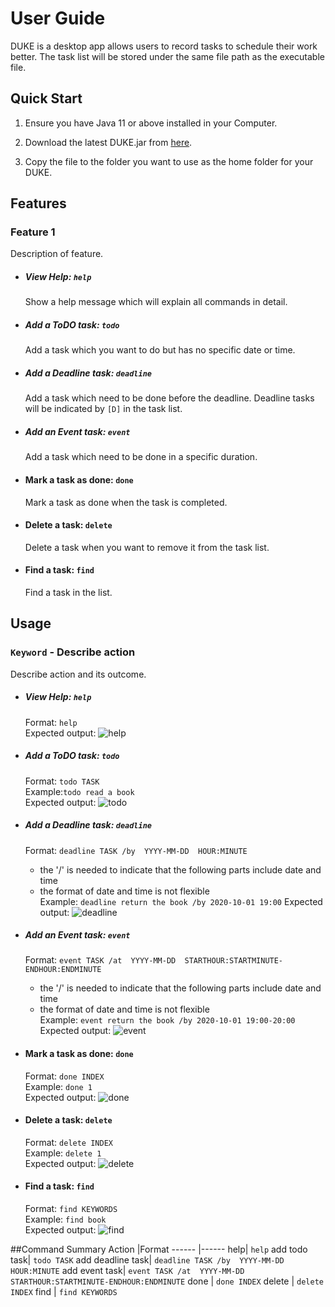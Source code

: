 # User Guide

DUKE is a desktop app allows users to record tasks to schedule their work better. The task list will be stored under the same file path as the executable file.

## Quick Start

1. Ensure you have Java 11 or above installed in your Computer.

2. Download the latest DUKE.jar from [here](https://github.com/judowha/ip/releases/tag/A-Release).

3. Copy the file to the folder you want to use as the home folder for your DUKE.


## Features 

### Feature 1 
Description of feature.
* ##### View Help: `help`
    Show a help message which will explain all commands in detail.  
* ##### Add a ToDO task: `todo`
    Add a task which you want to do but has no specific date or time.  
* ##### Add a Deadline task: `deadline`
    Add a task which need to be done before the deadline. Deadline tasks will be indicated by `[D]` in the task list.      
* ##### Add an Event task: `event`
    Add a task which need to be done in a specific duration.  
* #### Mark a task as done: `done`
    Mark a task as done when the task is completed.
* #### Delete a task: `delete`
    Delete a task when you want to remove it from the task list. 
* #### Find a task: `find`
    Find a task in the list. 
    
                
## Usage

### `Keyword` - Describe action

Describe action and its outcome.

* ##### View Help: `help`
    Format: `help`  
    Expected output: ![help](https://github.com/judowha/ip/blob/master/image/help.png)
    
* ##### Add a ToDO task: `todo`

    Format: `todo TASK`  
    Example:`todo read a book`  
    Expected output: ![todo](https://github.com/judowha/ip/blob/master/image/todo.png)  
  
* ##### Add a Deadline task: `deadline` 
    Format: `deadline TASK /by  YYYY-MM-DD  HOUR:MINUTE`  
    * the '/' is needed to indicate that the following parts include date and time  
    * the format of date and time is not flexible  
    Example: `deadline return the book /by 2020-10-01 19:00`
    Expected output: ![deadline](https://github.com/judowha/ip/blob/master/image/deadline.png)  

* ##### Add an Event task: `event`
    Format: `event TASK /at  YYYY-MM-DD  STARTHOUR:STARTMINUTE-ENDHOUR:ENDMINUTE`  
    * the '/' is needed to indicate that the following parts include date and time  
    * the format of date and time is not flexible  
    Example: `event return the book /by 2020-10-01 19:00-20:00`
    Expected output: ![event](https://github.com/judowha/ip/blob/master/image/event.png)  
    
* #### Mark a task as done: `done`
    Format: `done INDEX`      
    Example: `done 1`  
    Expected output: ![done](https://github.com/judowha/ip/blob/master/image/done.png)  

* #### Delete a task: `delete`
    Format: `delete INDEX`     
    Example: `delete 1`  
    Expected output: ![delete](https://github.com/judowha/ip/blob/master/image/delete.png)  
    
* #### Find a task: `find`
    Format: `find KEYWORDS`  
    Example: `find book`  
    Expected output: ![find](https://github.com/judowha/ip/blob/master/image/find.png)  


##Command Summary
Action |Format
------ |------
help| `help`
add todo task| `todo TASK`
add deadline task| `deadline TASK /by  YYYY-MM-DD  HOUR:MINUTE`
add event task| `event TASK /at  YYYY-MM-DD  STARTHOUR:STARTMINUTE-ENDHOUR:ENDMINUTE`
done | `done INDEX`
delete | `delete INDEX`
find | `find KEYWORDS`
